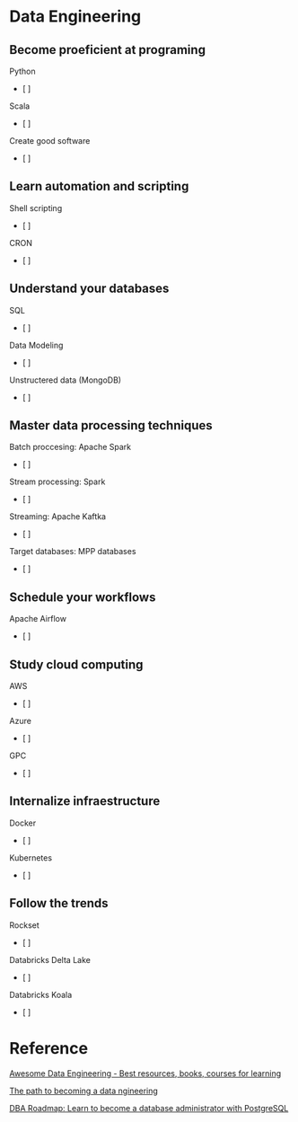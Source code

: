 # Data Engineering

## Become proeficient at programing
Python
  - [ ] 

Scala
  - [ ]

Create good software
  - [ ]

## Learn automation and scripting
Shell scripting
  - [ ]

CRON
  - [ ]

## Understand your databases
SQL
  - [ ]

Data Modeling
  - [ ]

Unstructered data (MongoDB)
  - [ ]

## Master data processing techniques
Batch proccesing: Apache Spark
  - [ ]

Stream processing: Spark 
  - [ ]

Streaming: Apache Kaftka
  - [ ]

Target databases: MPP databases
  - [ ]

## Schedule your workflows
Apache Airflow
  - [ ]

## Study cloud computing
AWS
  - [ ]

Azure
  - [ ]

GPC
  - [ ]

## Internalize infraestructure
Docker
  - [ ]

Kubernetes
 - [ ]

## Follow the trends
Rockset
  - [ ]

Databricks Delta Lake
  - [ ]

Databricks Koala
  - [ ]

# Reference
[Awesome Data Engineering - Best resources, books, courses for learning](https://awesomedataengineering.com/)

[The path to becoming a data ngineering](https://www.datacamp.com/community/blog/the-path-to-becoming-a-data-engineer)

[DBA Roadmap: Learn to become a database administrator with PostgreSQL](https://roadmap.sh/postgresql-dba)